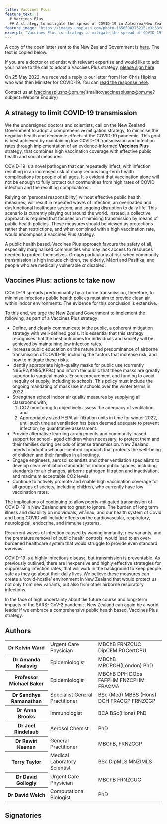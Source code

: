 ```yaml
---
title: Vaccines Plus
feature_text: |
  # Vaccines Plus
  ## A strategy to mitigate the spread of COVID-19 in Aotearoa/New Zealand
feature_image: "https://images.unsplash.com/photo-1650598375215-e3c38fd62b77"
excerpt: "Vaccines Plus is strategy to mitigate the spread of COVID-19 in Aotearoa/New Zealand that combines high vaccination coverage with effective public health and social measures"
---
```


A copy of the open letter sent to the New Zealand Government is [here](/assets/pdf/vaccines-plus-nz-open-letter-30-4-22.pdf). The text is copied below.

If you are a doctor or scientist with relevant expertise and would like to add your name to the call to adopt a Vaccines Plus strategy, [please sign here](https://docs.google.com/forms/d/e/1FAIpQLSe0S2vtfdsY0wuBCYz_sFAN-0I-nD_gJGpWfS3c2x3-zDiY4Q/viewform). 

On 25 May 2022, we received a reply to our letter from Hon Chris Hipkins who was then Minister for COVID-19. You can [read the response here](/assets/pdf/vaccines-plus-nz-minister-hipkins-reply.pdf).

Contact us at [vaccinesplusnz@pm.me](mailto:vaccinesplusnz@pm.me?subject=Website Enquiry)

## A strategy to limit COVID-19 transmission

We the undersigned doctors and scientists, call on the New Zealand Government to adopt a comprehensive mitigation strategy, to minimise the negative health and economic effects of the COVID-19 pandemic. This goal is best achieved by maintaining low COVID-19 transmission and infection rates through implementation of an evidence-informed **Vaccines Plus** strategy, that combines high vaccination coverage with effective public health and social measures.

COVID-19 is a novel pathogen that can repeatedly infect, with infection resulting in an increased risk of many serious long-term health complications for people of all ages. It is evident that vaccination alone will not be enough to fully protect our communities from high rates of COVID infection and the resulting complications.

Relying on ‘personal responsibility’, without effective public health measures, will result in repeated waves of infection, an overloaded and dysfunctional healthcare system, and ongoing disruption to daily life. This scenario is currently playing out around the world. Instead, a collective approach is required that focuses on minimising transmission by means of public health policies. These measures should be viewed as protections rather than restrictions, and when combined with a high vaccination rate, would encompass a Vaccines Plus strategy.

A public health based, Vaccines Plus approach favours the safety of all, especially marginalised communities who may lack access to resources needed to protect themselves. Groups particularly at risk when community transmission is high include children, the elderly, Māori and Pasifika, and people who are medically vulnerable or disabled.

## Vaccines Plus: actions to take now

COVID-19 spreads predominantly by airborne transmission, therefore, to minimise infections public health policies must aim to provide clean air within indoor environments. The evidence for this conclusion is extensive.

To this end, we urge the New Zealand Government to implement the following, as part of a Vaccines Plus strategy:

- Define, and clearly communicate to the public, a coherent mitigation strategy with well-defined goals. It is essential that this strategy recognises that the best outcomes for individuals and society will be achieved by maintaining low infection rates.
- Increase public education on the nature and predominance of airborne transmission of COVID-19, including the factors that increase risk, and how to mitigate these risks.
- Identify appropriate high-quality masks for public use (currently N95/P2/KN95/KF94) and inform the public that these masks are greatly superior to surgical masks. Ensure procurement and funding to avoid inequity of supply, including to schools. This policy must include the ongoing mandating of mask use in schools over the winter terms in 2022.
- Strengthen school indoor air quality measures by supplying all classrooms with,
  1. CO2 monitoring to objectively assess the adequacy of ventilation, and
  2. Appropriately sized HEPA air filtration units in time for winter 2022, until such time as ventilation has been deemed adequate to prevent infection, by quantitative assessment.
- Provide alternative learning arrangements and community-based support for school- aged children when necessary, to protect them and their families during periods of intense transmission. New Zealand needs to adopt a whānau-centred approach that protects the well-being of children and their families in all settings.
- Engage engineers, aerosol scientists and other ventilation specialists to develop clear ventilation standards for indoor public spaces, including standards for air changes, airborne pathogen filtration and inactivation, and maximum acceptable CO2 levels.
- Continue to actively promote and enable high vaccination coverage for all groups of society, including children, who currently have low vaccination rates.

The implications of continuing to allow poorly-mitigated transmission of COVID-19 in New Zealand are too great to ignore. The burden of long term illness and disability on individuals, whānau, and our health system of Covid and Long COVID will include effects on the cardiovascular, respiratory, neurological, endocrine, and immune systems.

Recurrent waves of infection caused by waning immunity, new variants, and the premature removal of public health controls, would lead to an over-burdened healthcare system that would struggle to provide even standard services.

COVID-19 is a highly infectious disease, but transmission is preventable. As previously outlined, there are inexpensive and highly effective strategies for suppressing infection rates, that will work in the background to keep people safe as they go about their daily lives. We believe these measures can create a ‘covid-hostile’ environment in New Zealand that would protect us not only from new variants, but also from other airborne respiratory infections.

In the face of high uncertainty about the future course and long-term impacts of the SARS- CoV-2 pandemic, New Zealand can again be a world leader if we embrace a comprehensive public health based, Vaccines Plus strategy.

## Authors

<table class="signature_table">
<tr>
<th class="name">Dr Kelvin Ward</th>
<td class="title">Urgent Care Physician</td>
<td class="quals">MBChB FRNZCUC DipCEM PGCertCPU</td>
</tr>
<tr>
<th class="name">Dr Amanda Kvalsvig</th>
<td class="title">Epidemiologist</td>
<td class="quals">MBChB MRCPCH(London) PhD</td>
</tr>
<tr>
<th class="name">Professor Michael Baker</th>
<td class="title">Epidemiologist</td>
<td class="quals">MBChB DPH DObs FAFPHM FNZCPHM FRACMA</td>
</tr>
<tr>
<th class="name">Dr Sandhya Ramanathan</th>
<td class="title">Specialist General Practitioner</td>
<td class="quals">BSc (Med) MBBS (Hons) DCH FRACGP FRNZCGP</td>
</tr>
<tr>
<th class="name">Dr Anna Brooks</th>
<td class="title">Immunologist</td>
<td class="quals">BCA BSc(Hons) PhD</td>
</tr>
<tr>
<th class="name">Dr Joel Rindelaub</th>
<td class="title">Aerosol Chemist</td>
<td class="quals">PhD</td>
</tr>
<tr>
<th class="name">Dr Rawiri Keenan</th>
<td class="title">General Practitioner</td>
<td class="quals">MBChB, FRNZCGP</td>
</tr>
<tr>
<th class="name">Terry Taylor</th>
<td class="title">Medical Laboratory Scientist</td>
<td class="quals">BSc DipMLS MNZIMLS</td>
</tr>
<tr>
<th class="name">Dr David Gollogly</th>
<td class="title">Urgent Care Physician</td>
<td class="quals">MBChB FRNZCUC</td>
</tr>
<tr>
<th class="name">Dr David Welch</th>
<td class="title">Computational Biologist</td>
<td class="quals">PhD</td>
</tr>
</table>

## Signatories


